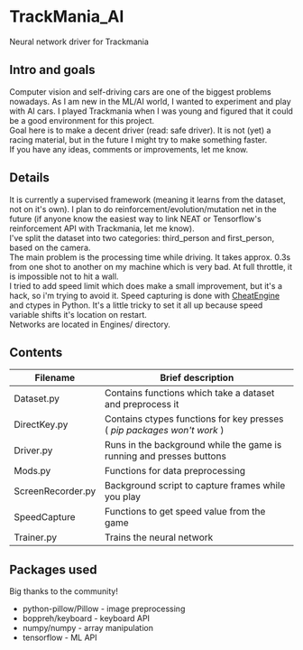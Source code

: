 # TrackMania_AI
Neural network driver for Trackmania
## Intro and goals
Computer vision and self-driving cars are one of the biggest problems nowadays. As I am new in the ML/AI world, I wanted to experiment and play with AI cars.
I played Trackmania when I was young and figured that it could be a good environment for this project.\
Goal here is to make a decent driver (read: safe driver). It is not (yet) a racing material, but in the future I might try to make something faster.\
If you have any ideas, comments or improvements, let me know.
## Details
It is currently a supervised framework (meaning it learns from the dataset, not on it's own). I plan to do reinforcement/evolution/mutation net in the future (if anyone know the easiest way to link NEAT or Tensorflow's reinforcement API with Trackmania, let me know).\
I've split the dataset into two categories: third_person and first_person, based on the camera.\
The main problem is the processing time while driving. It takes approx. 0.3s from one shot to another on my machine which is very bad. At full throttle, it is impossible not to hit a wall.\
I tried to add speed limit which does make a small improvement, but it's a hack, so i'm trying to avoid it.
Speed capturing is done with [CheatEngine](https://www.cheatengine.org/) and ctypes in Python. It's a little tricky to set it all up because speed variable shifts it's location on restart.\
Networks are located in Engines/ directory.
## Contents
| Filename | Brief description |
| -------- | ----------------- |
| Dataset.py | Contains functions which take a dataset and preprocess it |
| DirectKey.py | Contains ctypes functions for key presses ( *pip packages won't work* ) |
| Driver.py | Runs in the background while the game is running and presses buttons |
| Mods.py | Functions for data preprocessing |
| ScreenRecorder.py | Background script to capture frames while you play |
| SpeedCapture | Functions to get speed value from the game |
| Trainer.py | Trains the neural network |
## Packages used
Big thanks to the community!
* python-pillow/Pillow - image preprocessing
* boppreh/keyboard - keyboard API
* numpy/numpy - array manipulation
* tensorflow - ML API
